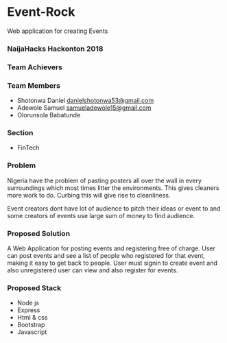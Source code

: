 # Event-Rock

Web application for creating Events

### NaijaHacks Hackonton 2018
### Team Achievers
### Team Members
- Shotonwa Daniel danielshotonwa53@gmail.com
- Adewole Samuel samueladewole15@gmail.com
- Olorunsola Babatunde 

### Section
- FinTech

### Problem
Nigeria have the problem of pasting posters all over the wall in every surroundings which most times litter the environments. This gives cleaners more work to do. Curbing this will give rise to cleanliness. 

Event creators dont have lot of audience to pitch their ideas or event to and some creators of events use large sum of money to find audience.

### Proposed Solution
A Web Application for posting events and registering free of charge. User can post events and see a list of people who registered for that event, making it easy to get back to people. User must signin to create event and also unregistered user can view and also register for events.

### Proposed Stack
- Node js
- Express
- Html & css
- Bootstrap
- Javascript




